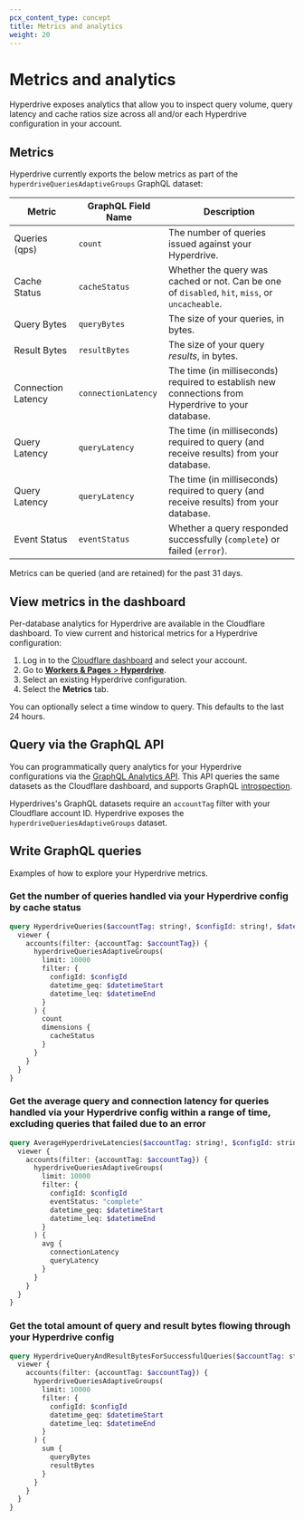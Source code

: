 ```yaml
---
pcx_content_type: concept
title: Metrics and analytics
weight: 20
---
```


# Metrics and analytics

Hyperdrive exposes analytics that allow you to inspect query volume, query latency and cache ratios size across all and/or each Hyperdrive configuration in your account.

## Metrics

Hyperdrive currently exports the below metrics as part of the `hyperdriveQueriesAdaptiveGroups` GraphQL dataset:

| Metric                  | GraphQL Field Name         | Description                                                   |
| ----------------------- | -------------------------- | ------------------------------------------------------------- |
| Queries (qps)           | `count`                    | The number of queries issued against your Hyperdrive.         |
| Cache Status            | `cacheStatus`              | Whether the query was cached or not. Can be one of `disabled`, `hit`, `miss`, or `uncacheable`. |
| Query Bytes             | `queryBytes`               | The size of your queries, in bytes. |
| Result Bytes            | `resultBytes`              | The size of your query _results_, in bytes. |
| Connection Latency      | `connectionLatency`        | The time (in milliseconds) required to establish new connections from Hyperdrive to your database. |
| Query Latency           | `queryLatency`             | The time (in milliseconds) required to query (and receive results) from your database. |
| Query Latency           | `queryLatency`             | The time (in milliseconds) required to query (and receive results) from your database. |
| Event Status            | `eventStatus`              | Whether a query responded successfully (`complete`) or failed (`error`). |

Metrics can be queried (and are retained) for the past 31 days.

## View metrics in the dashboard

Per-database analytics for Hyperdrive are available in the Cloudflare dashboard. To view current and historical metrics for a Hyperdrive configuration:

1. Log in to the [Cloudflare dashboard](https://dash.cloudflare.com) and select your account.
2. Go to [**Workers & Pages** > **Hyperdrive**](https://dash.cloudflare.com/?to=/:account/workers/hyperdrive).
3. Select an existing Hyperdrive configuration.
4. Select the **Metrics** tab.

You can optionally select a time window to query. This defaults to the last 24 hours.

## Query via the GraphQL API

You can programmatically query analytics for your Hyperdrive configurations via the [GraphQL Analytics API](/analytics/graphql-api/). This API queries the same datasets as the Cloudflare dashboard, and supports GraphQL [introspection](/analytics/graphql-api/features/discovery/introspection/).

Hyperdrives's GraphQL datasets require an `accountTag` filter with your Cloudflare account ID. Hyperdrive exposes the `hyperdriveQueriesAdaptiveGroups` dataset.

## Write GraphQL queries

Examples of how to explore your Hyperdrive metrics.

### Get the number of queries handled via your Hyperdrive config by cache status

```graphql
query HyperdriveQueries($accountTag: string!, $configId: string!, $datetimeStart: Time!, $datetimeEnd: Time!) {
  viewer {
    accounts(filter: {accountTag: $accountTag}) {
      hyperdriveQueriesAdaptiveGroups(
        limit: 10000
        filter: {
          configId: $configId
          datetime_geq: $datetimeStart
          datetime_leq: $datetimeEnd
        }
      ) {
        count
        dimensions {
          cacheStatus
        }
      }
    }
  }
}
```

### Get the average query and connection latency for queries handled via your Hyperdrive config within a range of time, excluding queries that failed due to an error

```graphql
query AverageHyperdriveLatencies($accountTag: string!, $configId: string!, $datetimeStart: Time!, $datetimeEnd: Time!) {
  viewer {
    accounts(filter: {accountTag: $accountTag}) {
      hyperdriveQueriesAdaptiveGroups(
        limit: 10000
        filter: {
          configId: $configId
          eventStatus: "complete"
          datetime_geq: $datetimeStart
          datetime_leq: $datetimeEnd
        }
      ) {
        avg {
          connectionLatency
          queryLatency
        }
      }
    }
  }
}
```

### Get the total amount of query and result bytes flowing through your Hyperdrive config

```graphql
query HyperdriveQueryAndResultBytesForSuccessfulQueries($accountTag: string!, $configId: string!, $datetimeStart: Date!, $datetimeEnd: Date!) {
  viewer {
    accounts(filter: {accountTag: $accountTag}) {
      hyperdriveQueriesAdaptiveGroups(
        limit: 10000
        filter: {
          configId: $configId
          datetime_geq: $datetimeStart
          datetime_leq: $datetimeEnd
        }
      ) {
        sum {
          queryBytes
          resultBytes
        }
      }
    }
  }
}
```

